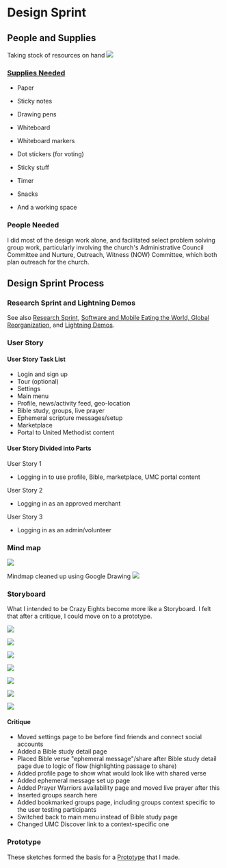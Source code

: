# Design Sprint

## People and Supplies
Taking stock of resources on hand
![](design-sprint/supply-cabinet.jpg)

### [Supplies Needed](http://amzn.com/lm/RS9AYY6BTLDCM)
* Paper
* Sticky notes 
* Drawing pens 
* Whiteboard
* Whiteboard markers
* Dot stickers (for voting)
* Sticky stuff
* Timer 
* Snacks 

* And a working space

### People Needed

I did most of the design work alone, and facilitated select problem solving group work, particularly involving the church's Administrative Council Committee and Nurture, Outreach, Witness (NOW) Committee, which both plan outreach for the church. 

## Design Sprint Process

### Research Sprint and Lightning Demos

See also [Research Sprint](research_sprint.md), [Software and Mobile Eating the World, Global Reorganization](software_and_mobile_eating_the_world,_global_reorganization.md), and [Lightning Demos](lightning_demos.md). 

### User Story

#### User Story Task List

* Login and sign up
* Tour (optional)
* Settings
* Main menu
* Profile, news/activity feed, geo-location
* Bible study, groups, live prayer
* Ephemeral scripture messages/setup
* Marketplace
* Portal to United Methodist content

#### User Story Divided into Parts

User Story 1
* Logging in to use profile, Bible, marketplace, UMC portal content

User Story 2
* Logging in as an approved merchant

User Story 3
* Logging in as an admin/volunteer

### Mind map

![](design-sprint/mindmap.jpg)

Mindmap cleaned up using Google Drawing
![](design-sprint/mindmap-cleaned-up.jpg)

### Storyboard
What I intended to be Crazy Eights become more like a Storyboard. I felt that after a critique, I could move on to a prototype. 

![](design-sprint/crazy-eights-1.jpg)

![](design-sprint/crazy-eights-2.jpg)

![](design-sprint/crazy-eights-3.jpg)

![](design-sprint/crazy-eights-4.jpg)

![](design-sprint/crazy-eights-5.jpg)

![](design-sprint/crazy-eights-6.jpg)

![](design-sprint/crazy-eights-7.jpg)

#### Critique
* Moved settings page to be before find friends and connect social accounts
* Added a Bible study detail page
* Placed Bible verse "ephemeral message"/share after Bible study detail page due to logic of flow (highlighting passage to share)
* Added profile page to show what would look like with shared verse
* Added ephemeral message set up page
* Added Prayer Warriors availability page and moved live prayer after this
* Inserted groups search here
* Added bookmarked groups page, including groups context specific to the user testing participants
* Switched back to main menu instead of Bible study page
* Changed UMC Discover link to a context-specific one

### Prototype

These sketches formed the basis for a [Prototype](prototype.md) that I made.